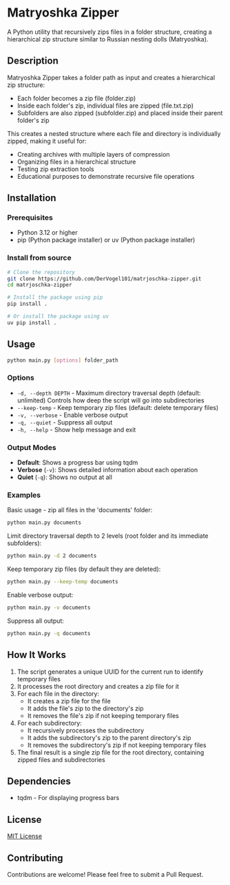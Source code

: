 # Matryoshka Zipper

A Python utility that recursively zips files in a folder structure, creating a hierarchical zip structure similar to Russian nesting dolls (Matryoshka).

## Description

Matryoshka Zipper takes a folder path as input and creates a hierarchical zip structure:
- Each folder becomes a zip file (folder.zip)
- Inside each folder's zip, individual files are zipped (file.txt.zip)
- Subfolders are also zipped (subfolder.zip) and placed inside their parent folder's zip

This creates a nested structure where each file and directory is individually zipped, making it useful for:
- Creating archives with multiple layers of compression
- Organizing files in a hierarchical structure
- Testing zip extraction tools
- Educational purposes to demonstrate recursive file operations

## Installation

### Prerequisites
- Python 3.12 or higher
- pip (Python package installer) or uv (Python package installer)

### Install from source
```bash
# Clone the repository
git clone https://github.com/DerVogel101/matrjoschka-zipper.git
cd matrjoschka-zipper

# Install the package using pip
pip install .

# Or install the package using uv
uv pip install .
```

## Usage

```bash
python main.py [options] folder_path
```

### Options

- `-d, --depth DEPTH` - Maximum directory traversal depth (default: unlimited)
                       Controls how deep the script will go into subdirectories
- `--keep-temp` - Keep temporary zip files (default: delete temporary files)
- `-v, --verbose` - Enable verbose output
- `-q, --quiet` - Suppress all output
- `-h, --help` - Show help message and exit

### Output Modes

- **Default**: Shows a progress bar using tqdm
- **Verbose** (`-v`): Shows detailed information about each operation
- **Quiet** (`-q`): Shows no output at all

### Examples

Basic usage - zip all files in the 'documents' folder:
```bash
python main.py documents
```

Limit directory traversal depth to 2 levels (root folder and its immediate subfolders):
```bash
python main.py -d 2 documents
```

Keep temporary zip files (by default they are deleted):
```bash
python main.py --keep-temp documents
```

Enable verbose output:
```bash
python main.py -v documents
```

Suppress all output:
```bash
python main.py -q documents
```

## How It Works

1. The script generates a unique UUID for the current run to identify temporary files
2. It processes the root directory and creates a zip file for it
3. For each file in the directory:
   - It creates a zip file for the file
   - It adds the file's zip to the directory's zip
   - It removes the file's zip if not keeping temporary files
4. For each subdirectory:
   - It recursively processes the subdirectory
   - It adds the subdirectory's zip to the parent directory's zip
   - It removes the subdirectory's zip if not keeping temporary files
5. The final result is a single zip file for the root directory, containing zipped files and subdirectories

## Dependencies

- tqdm - For displaying progress bars

## License

[MIT License](LICENSE)

## Contributing

Contributions are welcome! Please feel free to submit a Pull Request.
